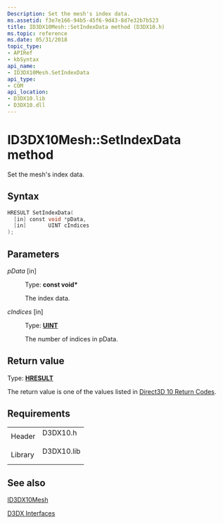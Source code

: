 ```yaml
---
Description: Set the mesh's index data.
ms.assetid: f3e7e166-94b5-45f6-9d43-8d7e32b7b523
title: ID3DX10Mesh::SetIndexData method (D3DX10.h)
ms.topic: reference
ms.date: 05/31/2018
topic_type: 
- APIRef
- kbSyntax
api_name: 
- ID3DX10Mesh.SetIndexData
api_type: 
- COM
api_location: 
- D3DX10.lib
- D3DX10.dll
---
```


# ID3DX10Mesh::SetIndexData method

Set the mesh's index data.

## Syntax


```C++
HRESULT SetIndexData(
  [in] const void *pData,
  [in]       UINT cIndices
);
```



## Parameters

<dl> <dt>

*pData* \[in\]
</dt> <dd>

Type: **const void\***

The index data.

</dd> <dt>

*cIndices* \[in\]
</dt> <dd>

Type: **[**UINT**](../winprog/windows-data-types.md)**

The number of indices in pData.

</dd> </dl>

## Return value

Type: **[**HRESULT**](https://msdn.microsoft.com/library/Bb401631(v=MSDN.10).aspx)**

The return value is one of the values listed in [Direct3D 10 Return Codes](d3d10-graphics-reference-returnvalues.md).

## Requirements



|                    |                                                                                       |
|--------------------|---------------------------------------------------------------------------------------|
| Header<br/>  | <dl> <dt>D3DX10.h</dt> </dl>   |
| Library<br/> | <dl> <dt>D3DX10.lib</dt> </dl> |



## See also

<dl> <dt>

[ID3DX10Mesh](id3dx10mesh.md)
</dt> <dt>

[D3DX Interfaces](d3d10-graphics-reference-d3dx10-interfaces.md)
</dt> </dl>

 

 